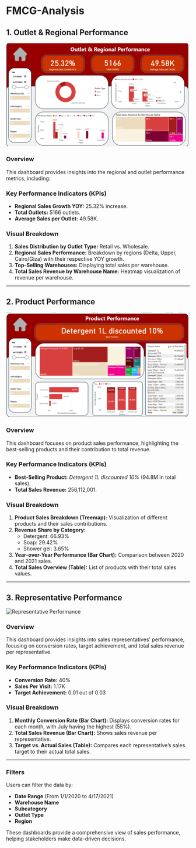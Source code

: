 # FMCG-Analysis

## 1. Outlet & Regional Performance

![Outlet & Regional Performance](Outlets.png)

### Overview
This dashboard provides insights into the regional and outlet performance metrics, including:

### Key Performance Indicators (KPIs)
- **Regional Sales Growth YOY:** 25.32% increase.
- **Total Outlets:** 5166 outlets.
- **Average Sales per Outlet:** 49.58K.

### Visual Breakdown
1. **Sales Distribution by Outlet Type:** Retail vs. Wholesale.
2. **Regional Sales Performance:** Breakdown by regions (Delta, Upper, Cairo/Giza) with their respective YOY growth.
3. **Top-Selling Warehouses:** Displaying total sales per warehouse.
4. **Total Sales Revenue by Warehouse Name:** Heatmap visualization of revenue per warehouse.
---

## 2. Product Performance

![Product Performance](Products.png)

### Overview
This dashboard focuses on product sales performance, highlighting the best-selling products and their contribution to total revenue.

### Key Performance Indicators (KPIs)
- **Best-Selling Product:** *Detergent 1L discounted 10%* (94.8M in total sales).
- **Total Sales Revenue:** 256,112,001.

### Visual Breakdown
1. **Product Sales Breakdown (Treemap):** Visualization of different products and their sales contributions.
2. **Revenue Share by Category:**
   - Detergent: 66.93%
   - Soap: 29.42%
   - Shower gel: 3.65%
3. **Year-over-Year Performance (Bar Chart):** Comparison between 2020 and 2021 sales.
4. **Total Sales Overview (Table):** List of products with their total sales values.

---

## 3. Representative Performance

![Representative Performance]([Reps.png](https://github.com/mo-hamada21/FMCG-Analysis/blob/main/Reps.png))

### Overview
This dashboard provides insights into sales representatives' performance, focusing on conversion rates, target achievement, and total sales revenue per representative.

### Key Performance Indicators (KPIs)
- **Conversion Rate:** 40%
- **Sales Per Visit:** 1.17K
- **Target Achievement:** 0.01 out of 0.03

### Visual Breakdown
1. **Monthly Conversion Rate (Bar Chart):** Displays conversion rates for each month, with July having the highest (55%).
2. **Total Sales Revenue (Bar Chart):** Shows sales revenue per representative.
3. **Target vs. Actual Sales (Table):** Compares each representative’s sales target to their actual total sales.
---

### Filters
Users can filter the data by:
- **Date Range** (From 1/1/2020 to 4/17/2021)
- **Warehouse Name**
- **Subcategory**
- **Outlet Type**
- **Region**

These dashboards provide a comprehensive view of sales performance, helping stakeholders make data-driven decisions.
